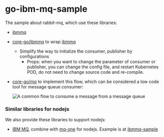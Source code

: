 # go-ibm-mq-sample

The sample about rabbit-mq, which use these libraries:
- [ibmmq](github.com/ibm-messaging/mq-golang/v5/ibmmq)
- [core-go/ibmmq](https://github.com/core-go/ibmmq) to wrap [ibmmq](github.com/ibm-messaging/mq-golang/v5/ibmmq)
    - Simplify the way to initialize the consumer, publisher by configurations
        - Props: when you want to change the parameter of consumer or publisher, you can change the config file, and restart Kubernetes POD, do not need to change source code and re-compile.
- [core-go/mq](https://github.com/core-go/mq) to implement this flow, which can be considered a low code tool for message queue consumer:

  ![A common flow to consume a message from a message queue](https://cdn-images-1.medium.com/max/800/1*Y4QUN6QnfmJgaKigcNHbQA.png)

### Similar libraries for nodejs
We also provide these libraries to support nodejs:
- [IBM MQ](https://github.com/core-ts/ibmmq), combine with [mq-one](https://www.npmjs.com/package/mq-one) for nodejs. Example is at [ibmmq-sample](https://github.com/typescript-tutorial/ibmmq-sample)
